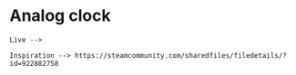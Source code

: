 # Analog clock

`Live -->`

`Inspiration --> https://steamcommunity.com/sharedfiles/filedetails/?id=922882758`

